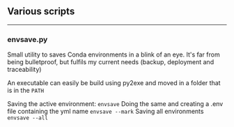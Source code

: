 ## Various scripts

---
### envsave.py
 Small utility to saves Conda environments in a blink of an eye.
 It's far from being bulletproof, but fulfils my current needs 
 (backup, deployment and traceability)

 An executable can easily be build using py2exe and moved in a folder that is in the `PATH`

Saving the active environment: `envsave`
Doing the same and creating a .env file containing the yml name `envsave --mark`
Saving all environments `envsave --all`
